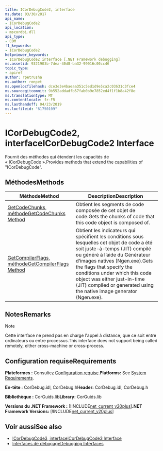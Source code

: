 ```yaml
---
title: ICorDebugCode2, interface
ms.date: 03/30/2017
api_name:
- ICorDebugCode2
api_location:
- mscordbi.dll
api_type:
- COM
f1_keywords:
- ICorDebugCode2
helpviewer_keywords:
- ICorDebugCode2 interface [.NET Framework debugging]
ms.assetid: 9321903b-7dea-40d8-ba32-99016c00cc46
topic_type:
- apiref
author: rpetrusha
ms.author: ronpet
ms.openlocfilehash: dce3e3e4baeaa351c5ed1d9e5ca2c03631c3fce4
ms.sourcegitcommit: 9b552addadfb57fab0b9e7852ed4f1f1b8a42f8e
ms.translationtype: MT
ms.contentlocale: fr-FR
ms.lasthandoff: 04/23/2019
ms.locfileid: "61750109"
---
```

# <a name="icordebugcode2-interface"></a><span data-ttu-id="7bd2d-102">ICorDebugCode2, interface</span><span class="sxs-lookup"><span data-stu-id="7bd2d-102">ICorDebugCode2 Interface</span></span>

<span data-ttu-id="7bd2d-103">Fournit des méthodes qui étendent les capacités de « ICorDebugCode ».</span><span class="sxs-lookup"><span data-stu-id="7bd2d-103">Provides methods that extend the capabilities of "ICorDebugCode".</span></span>  
  
## <a name="methods"></a><span data-ttu-id="7bd2d-104">Méthodes</span><span class="sxs-lookup"><span data-stu-id="7bd2d-104">Methods</span></span>  
  
|<span data-ttu-id="7bd2d-105">Méthode</span><span class="sxs-lookup"><span data-stu-id="7bd2d-105">Method</span></span>|<span data-ttu-id="7bd2d-106">Description</span><span class="sxs-lookup"><span data-stu-id="7bd2d-106">Description</span></span>|  
|------------|-----------------|  
|[<span data-ttu-id="7bd2d-107">GetCodeChunks, méthode</span><span class="sxs-lookup"><span data-stu-id="7bd2d-107">GetCodeChunks Method</span></span>](../../../../docs/framework/unmanaged-api/debugging/icordebugcode2-getcodechunks-method.md)|<span data-ttu-id="7bd2d-108">Obtient les segments de code composée de cet objet de code.</span><span class="sxs-lookup"><span data-stu-id="7bd2d-108">Gets the chunks of code that this code object is composed of.</span></span>|  
|[<span data-ttu-id="7bd2d-109">GetCompilerFlags, méthode</span><span class="sxs-lookup"><span data-stu-id="7bd2d-109">GetCompilerFlags Method</span></span>](../../../../docs/framework/unmanaged-api/debugging/icordebugcode2-getcompilerflags-method.md)|<span data-ttu-id="7bd2d-110">Obtient les indicateurs qui spécifient les conditions sous lesquelles cet objet de code a été soit juste-à-temps (JIT) compilé ou généré à l’aide du Générateur d’images natives (Ngen.exe).</span><span class="sxs-lookup"><span data-stu-id="7bd2d-110">Gets the flags that specify the conditions under which this code object was either just-in-time (JIT) compiled or generated using the native image generator (Ngen.exe).</span></span>|  
  
## <a name="remarks"></a><span data-ttu-id="7bd2d-111">Notes</span><span class="sxs-lookup"><span data-stu-id="7bd2d-111">Remarks</span></span>  
  
> [!NOTE]
>  <span data-ttu-id="7bd2d-112">Cette interface ne prend pas en charge l'appel à distance, que ce soit entre ordinateurs ou entre processus.</span><span class="sxs-lookup"><span data-stu-id="7bd2d-112">This interface does not support being called remotely, either cross-machine or cross-process.</span></span>  
  
## <a name="requirements"></a><span data-ttu-id="7bd2d-113">Configuration requise</span><span class="sxs-lookup"><span data-stu-id="7bd2d-113">Requirements</span></span>  
 <span data-ttu-id="7bd2d-114">**Plateformes :** Consultez [Configuration requise](../../../../docs/framework/get-started/system-requirements.md).</span><span class="sxs-lookup"><span data-stu-id="7bd2d-114">**Platforms:** See [System Requirements](../../../../docs/framework/get-started/system-requirements.md).</span></span>  
  
 <span data-ttu-id="7bd2d-115">**En-tête :** CorDebug.idl, CorDebug.h</span><span class="sxs-lookup"><span data-stu-id="7bd2d-115">**Header:** CorDebug.idl, CorDebug.h</span></span>  
  
 <span data-ttu-id="7bd2d-116">**Bibliothèque :** CorGuids.lib</span><span class="sxs-lookup"><span data-stu-id="7bd2d-116">**Library:** CorGuids.lib</span></span>  
  
 <span data-ttu-id="7bd2d-117">**Versions du .NET Framework :** [!INCLUDE[net_current_v20plus](../../../../includes/net-current-v20plus-md.md)]</span><span class="sxs-lookup"><span data-stu-id="7bd2d-117">**.NET Framework Versions:** [!INCLUDE[net_current_v20plus](../../../../includes/net-current-v20plus-md.md)]</span></span>  
  
## <a name="see-also"></a><span data-ttu-id="7bd2d-118">Voir aussi</span><span class="sxs-lookup"><span data-stu-id="7bd2d-118">See also</span></span>

- [<span data-ttu-id="7bd2d-119">ICorDebugCode3, interface</span><span class="sxs-lookup"><span data-stu-id="7bd2d-119">ICorDebugCode3 Interface</span></span>](../../../../docs/framework/unmanaged-api/debugging/icordebugcode3-interface.md)
- [<span data-ttu-id="7bd2d-120">Interfaces de débogage</span><span class="sxs-lookup"><span data-stu-id="7bd2d-120">Debugging Interfaces</span></span>](../../../../docs/framework/unmanaged-api/debugging/debugging-interfaces.md)
